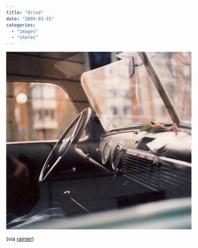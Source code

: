 ```yaml
---
title: "drive"
date: "2009-03-15"
categories: 
  - "images"
  - "shares"
---
```


![](images/hgxzejjackrv7sfsCnYkwt37o1_500.jpg)

(via [rainier](http://rainier.tumblr.com/))
